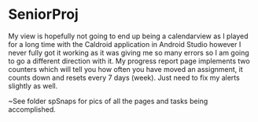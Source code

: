 # SeniorProj

My view is hopefully not going to end up being a calendarview as I played for a long time with the Caldroid application in Android 
Studio however I never fully got it working as it was giving me so many errors so I am going to go a different direction with it. My progress report page implements two counters which will tell you how often you have moved an assignment, it counts down and resets every 7 days (week). Just need to fix my alerts slightly as well.


~See folder spSnaps for pics of all the pages and tasks being accomplished.

